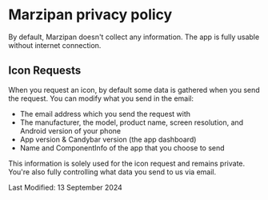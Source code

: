 # Marzipan privacy policy
By default, Marzipan doesn't collect any information. The app is fully usable without internet connection.

## Icon Requests
When you request an icon, by default some data is gathered when you send the request. You can modify what you send in the email:
* The email address which you send the request with
* The manufacturer, the model, product name, screen resolution, and Android version of your phone
* App version & Candybar version (the app dashboard)
* Name and ComponentInfo of the app that you choose to send

This information is solely used for the icon request and remains private. You're also fully controlling what data you send to us via email.

Last Modified: 13 September 2024
